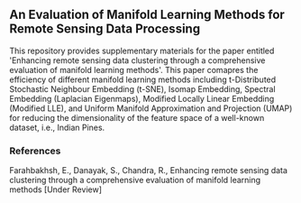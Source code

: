 ## An Evaluation of Manifold Learning Methods for Remote Sensing Data Processing

This repository provides supplementary materials for the paper entitled 'Enhancing remote sensing data clustering through a comprehensive evaluation of manifold learning methods'. This paper comapres the efficiency of different manifold learning methods including t-Distributed Stochastic Neighbour Embedding (t-SNE), Isomap Embedding, Spectral Embedding (Laplacian Eigenmaps), Modified Locally Linear Embedding (Modified LLE), and Uniform Manifold Approximation and Projection (UMAP) for reducing the dimensionality of the feature space of a well-known dataset, i.e., Indian Pines.

### References
Farahbakhsh, E., Danayak, S., Chandra, R., Enhancing remote sensing data clustering through a comprehensive evaluation of manifold learning methods [Under Review]
